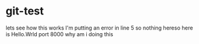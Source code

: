 # git-test
lets see how this works
I'm putting an error in line 5
so nothing hereso here is Hello.Wrld
port 8000
why
am i
doing this

